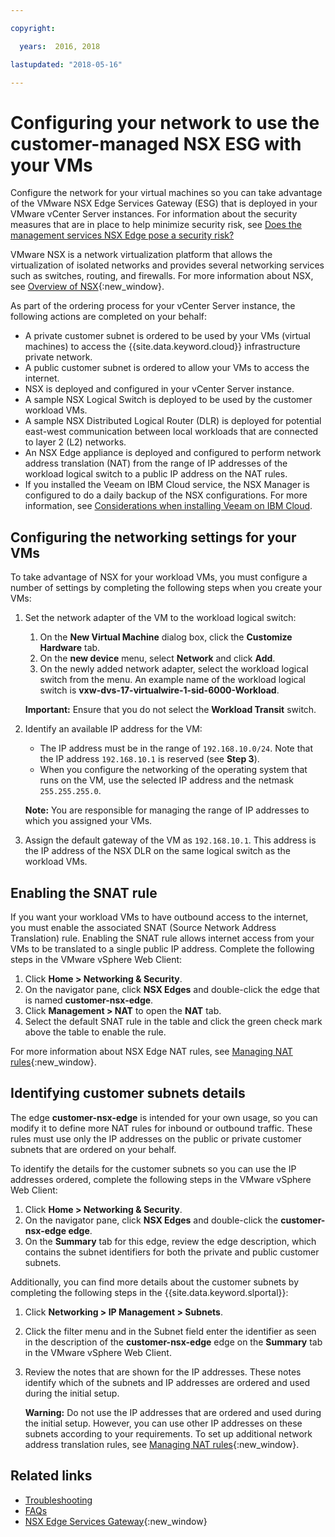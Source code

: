```yaml
---

copyright:

  years:  2016, 2018

lastupdated: "2018-05-16"

---
```


# Configuring your network to use the customer-managed NSX ESG with your VMs

Configure the network for your virtual machines so you can take advantage of the VMware NSX Edge Services Gateway (ESG) that is deployed in your VMware vCenter Server instances. For information about the security measures that are in place to help minimize security risk, see [Does the management services NSX Edge pose a security risk?](../vmonic/faq.html#does-the-management-services-nsx-edge-pose-a-security-risk-)

VMware NSX is a network virtualization platform that allows the virtualization of isolated networks and provides several networking
services such as switches, routing, and firewalls. For more information about NSX, see [Overview of NSX](https://pubs.vmware.com/NSX-62/topic/com.vmware.nsx-cross-vcenter-install.doc/GUID-10944155-28FF-46AA-AF56-7357E2F20AF4.html){:new_window}.

As part of the ordering process for your vCenter Server instance, the following actions are completed on your behalf:
* A private customer subnet is ordered to be used by your VMs (virtual machines) to access the {{site.data.keyword.cloud}} infrastructure private network.
* A public customer subnet is ordered to allow your VMs to access the internet.
* NSX is deployed and configured in your vCenter Server instance.
* A sample NSX Logical Switch is deployed to be used by the customer workload VMs.
* A sample NSX Distributed Logical Router (DLR) is deployed for potential east-west communication between local workloads that are connected to layer 2 (L2) networks.
* An NSX Edge appliance is deployed and configured to perform network address translation (NAT) from the range of IP addresses of the
workload logical switch to a public IP address on the NAT rules.
* If you installed the Veeam on IBM Cloud service, the NSX Manager is configured to do a daily backup of the NSX configurations. For more information, see [Considerations when installing Veeam on IBM Cloud](../services/veeam_considerations.html#considerations-when-installing-veeam-on-ibm-cloud).


## Configuring the networking settings for your VMs

To take advantage of NSX for your workload VMs, you must configure a number of settings by completing the following steps when you create your VMs:

1. Set the network adapter of the VM to the workload logical switch:
   1. On the **New Virtual Machine** dialog box, click the **Customize Hardware** tab.
   2. On the **new device** menu, select **Network** and click **Add**.
   3. On the newly added network adapter, select the workload logical switch from the menu. An example name of the workload logical switch
   is **vxw-dvs-17-virtualwire-1-sid-6000-Workload**.

   **Important:** Ensure that you do not select the **Workload Transit** switch.

2. Identify an available IP address for the VM:
   *  The IP address must be in the range of `192.168.10.0/24`. Note that the IP address `192.168.10.1` is reserved (see **Step 3**).
   *  When you configure the networking of the operating system that runs on the VM, use the selected IP address and the netmask
   `255.255.255.0`.

   **Note:** You are responsible for managing the range of IP addresses to which you assigned your VMs.

3. Assign the default gateway of the VM as `192.168.10.1`. This address is the IP address of the NSX DLR on the same logical switch as the workload VMs.

## Enabling the SNAT rule

If you want your workload VMs to have outbound access to the internet, you must enable the associated SNAT (Source Network Address Translation) rule. Enabling the SNAT rule allows internet access from your VMs to be translated to a single public IP address. Complete the following steps in the VMware vSphere Web Client:

1. Click **Home > Networking & Security**.
2. On the navigator pane, click **NSX Edges** and double-click the edge that is named **customer-nsx-edge**.
3. Click **Management > NAT** to open the **NAT** tab.
4. Select the default SNAT rule in the table and click the green check mark above the table to enable the rule.

For more information about NSX Edge NAT rules, see [Managing NAT rules](https://pubs.vmware.com/NSX-62/topic/com.vmware.nsx.admin.doc/GUID-5896D8CF-20E0-4691-A9EB-83AFD9D36AFD.html){:new_window}.

## Identifying customer subnets details

The edge **customer-nsx-edge** is intended for your own usage, so you can modify it to define more NAT rules for inbound or outbound traffic. These rules must use only the IP addresses on the public or private customer subnets that are ordered on your behalf.

To identify the details for the customer subnets so you can use the IP addresses ordered, complete the following steps in the VMware vSphere Web Client:

1. Click **Home > Networking & Security**.
2. On the navigator pane, click **NSX Edges** and double-click the **customer-nsx-edge edge**.
3. On the **Summary** tab for this edge, review the edge description, which contains the subnet identifiers for both the private and public customer subnets.

Additionally, you can find more details about the customer subnets by completing the following steps in the 	{{site.data.keyword.slportal}}:

1. Click **Networking > IP Management > Subnets**.
2. Click the filter menu and in the Subnet field enter the identifier as seen in the description of the **customer-nsx-edge** edge on the **Summary** tab in the VMware vSphere Web Client.
3. Review the notes that are shown for the IP addresses. These notes identify which of the subnets and IP addresses are ordered and used during the initial setup.

   **Warning:** Do not use the IP addresses that are ordered and used during the initial setup. However, you can use other IP addresses on
   these subnets according to your requirements. To set up additional network address translation rules, see [Managing NAT rules](https://pubs.vmware.com/NSX-62/topic/com.vmware.nsx.admin.doc/GUID-5896D8CF-20E0-4691-A9EB-83AFD9D36AFD.html){:new_window}.

## Related links

* [Troubleshooting](../vcenter/vcenter_chg_impact.html)
* [FAQs](../vmonic/faq.html)
* [NSX Edge Services Gateway](https://www.ibm.com/devops/method/content/architecture/virtVCenterServerPlatform/nsx-esg){:new_window}
